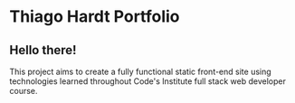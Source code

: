 # Thiago Hardt Portfolio

## Hello there!

This project aims to create a fully functional static front-end site using technologies learned throughout Code's Institute full stack web developer course.



<!--stackedit_data:
eyJoaXN0b3J5IjpbNjA2MzgyNDEzLC0xNjExMjQ0MDkwXX0=
-->